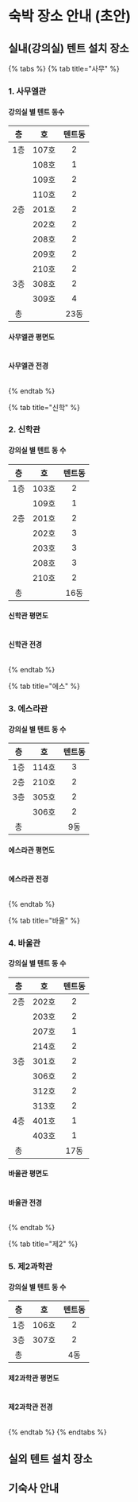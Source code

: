 # 숙박 장소 안내 (초안)

## 실내(강의실) 텐트 설치 장소

{% tabs %}
{% tab title="사무" %}
### 1. 사무엘관

#### 강의실 별 텐트 동수

|  층  |   호  | 텐트동 |
| :-: | :--: | :-: |
|  1층 | 107호 |  2  |
|     | 108호 |  1  |
|     | 109호 |  2  |
|     | 110호 |  2  |
|  2층 | 201호 |  2  |
|     | 202호 |  2  |
|     | 208호 |  2  |
|     | 209호 |  2  |
|     | 210호 |  2  |
|  3층 | 308호 |  2  |
|     | 309호 |  4  |
|  총  |      | 23동 |

####

#### 사무엘관 평면도

<figure><img src="../../.gitbook/assets/장소01사무엘관.png" alt=""><figcaption></figcaption></figure>

#### 사무엘관 전경

<figure><img src="../../.gitbook/assets/전경01사무엘관.png" alt=""><figcaption></figcaption></figure>
{% endtab %}

{% tab title="신학" %}
### 2. 신학관

#### 강의실 별 텐트 동 수

|  층  |   호  | 텐트동 |
| :-: | :--: | :-: |
|  1층 | 103호 |  2  |
|     | 109호 |  1  |
|  2층 | 201호 |  2  |
|     | 202호 |  3  |
|     | 203호 |  3  |
|     | 208호 |  3  |
|     | 210호 |  2  |
|  총  |      | 16동 |

####

#### 신학관 평면도

<figure><img src="../../.gitbook/assets/장소02신학관.png" alt=""><figcaption></figcaption></figure>

#### 신학관 전경

<figure><img src="../../.gitbook/assets/전경02신학관.png" alt=""><figcaption></figcaption></figure>
{% endtab %}

{% tab title="에스" %}
### 3. 에스라관

#### 강의실 별 텐트 동 수

|  층  |   호  | 텐트동 |
| :-: | :--: | :-: |
|  1층 | 114호 |  3  |
|  2층 | 210호 |  2  |
|  3층 | 305호 |  2  |
|     | 306호 |  2  |
|  총  |      |  9동 |

####

#### 에스라관 평면도

<figure><img src="../../.gitbook/assets/장소03에스라관.png" alt=""><figcaption></figcaption></figure>

#### 에스라관 전경

<figure><img src="../../.gitbook/assets/전경03에스라관.png" alt=""><figcaption></figcaption></figure>
{% endtab %}

{% tab title="바울" %}
### 4. 바울관

#### 강의실 별 텐트 동 수

|  층  |   호  | 텐트동 |
| :-: | :--: | :-: |
|  2층 | 202호 |  2  |
|     | 203호 |  2  |
|     | 207호 |  1  |
|     | 214호 |  2  |
|  3층 | 301호 |  2  |
|     | 306호 |  2  |
|     | 312호 |  2  |
|     | 313호 |  2  |
|  4층 | 401호 |  1  |
|     | 403호 |  1  |
|  총  |      | 17동 |

####

#### 바울관 평면도

<figure><img src="../../.gitbook/assets/장소04바울관.png" alt=""><figcaption></figcaption></figure>

#### 바울관 전경

<figure><img src="../../.gitbook/assets/전경04바울관.png" alt=""><figcaption></figcaption></figure>
{% endtab %}

{% tab title="제2" %}
### 5. 제2과학관

#### 강의실 별 텐트 동 수

|  층  |   호  | 텐트동 |
| :-: | :--: | :-: |
|  1층 | 106호 |  2  |
|  3층 | 307호 |  2  |
|  총  |      |  4동 |

####

#### 제2과학관 평면도

<figure><img src="../../.gitbook/assets/장소05제2과학관.png" alt=""><figcaption></figcaption></figure>

#### 제2과학관 전경

<figure><img src="../../.gitbook/assets/전경05제2과학관.png" alt=""><figcaption></figcaption></figure>
{% endtab %}
{% endtabs %}



## 실외 텐트 설치 장소



## 기숙사 안내

